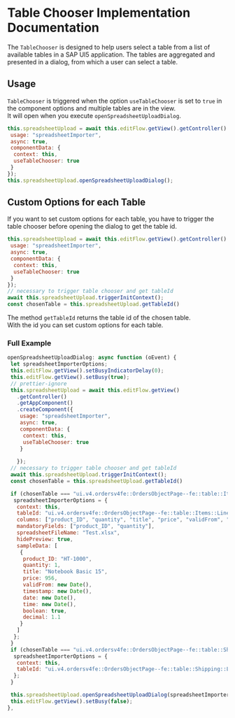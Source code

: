 # Table Chooser Implementation Documentation

The `TableChooser` is designed to help users select a table from a list of available tables in a SAP UI5 application. The tables are aggregated and presented in a dialog, from which a user can select a table.

## Usage

`TableChooser` is triggered when the option `useTableChooser` is set to `true` in the component options and multiple tables are in the view.  
It will open when you execute `openSpreadsheetUploadDialog`.  

```js
this.spreadsheetUpload = await this.editFlow.getView().getController().getAppComponent().createComponent({
 usage: "spreadsheetImporter",
 async: true,
 componentData: {
  context: this,
  useTableChooser: true
 }
});
this.spreadsheetUpload.openSpreadsheetUploadDialog();
```

## Custom Options for each Table

If you want to set custom options for each table, you have to trigger the table chooser before opening the dialog to get the table id.

```js
this.spreadsheetUpload = await this.editFlow.getView().getController().getAppComponent().createComponent({
 usage: "spreadsheetImporter",
 async: true,
 componentData: {
  context: this,
  useTableChooser: true
 }
});
// necessary to trigger table chooser and get tableId
await this.spreadsheetUpload.triggerInitContext();
const chosenTable = this.spreadsheetUpload.getTableId()
```

The method `getTableId` returns the table id of the chosen table.  
With the id you can set custom options for each table.

### Full Example

```js
openSpreadsheetUploadDialog: async function (oEvent) {
 let spreadsheetImporterOptions;
 this.editFlow.getView().setBusyIndicatorDelay(0);
 this.editFlow.getView().setBusy(true);
 // prettier-ignore
 this.spreadsheetUpload = await this.editFlow.getView()
   .getController()
   .getAppComponent()
   .createComponent({
    usage: "spreadsheetImporter",
    async: true,
    componentData: {
     context: this,
     useTableChooser: true
    }
    
   });
 // necessary to trigger table chooser and get tableId
 await this.spreadsheetUpload.triggerInitContext();
 const chosenTable = this.spreadsheetUpload.getTableId()

 if (chosenTable === "ui.v4.ordersv4fe::OrdersObjectPage--fe::table::Items::LineItem-innerTable") {
  spreadsheetImporterOptions = {
   context: this,
   tableId: "ui.v4.ordersv4fe::OrdersObjectPage--fe::table::Items::LineItem-innerTable",
   columns: ["product_ID", "quantity", "title", "price", "validFrom", "timestamp", "date", "time", "boolean", "decimal"],
   mandatoryFields: ["product_ID", "quantity"],
   spreadsheetFileName: "Test.xlsx",
   hidePreview: true,
   sampleData: [
    {
     product_ID: "HT-1000",
     quantity: 1,
     title: "Notebook Basic 15",
     price: 956,
     validFrom: new Date(),
     timestamp: new Date(),
     date: new Date(),
     time: new Date(),
     boolean: true,
     decimal: 1.1
    }
   ]
  };
 }
 if (chosenTable === "ui.v4.ordersv4fe::OrdersObjectPage--fe::table::Shipping::LineItem-innerTable") {
  spreadsheetImporterOptions = {
   context: this,
   tableId: "ui.v4.ordersv4fe::OrdersObjectPage--fe::table::Shipping::LineItem-innerTable"
  };
 }

 this.spreadsheetUpload.openSpreadsheetUploadDialog(spreadsheetImporterOptions);
 this.editFlow.getView().setBusy(false);
},
```
